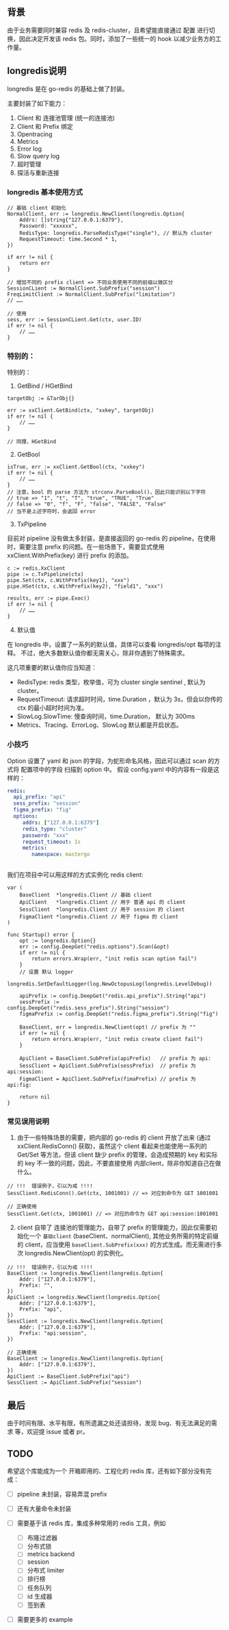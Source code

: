 ## 背景
由于业务需要同时兼容 redis 及 redis-cluster，且希望能直接通过 配置 进行切换，因此决定开发该 redis 包。同时，添加了一些统一的 hook 以减少业务方的工作量。

## longredis说明

longredis 是在 go-redis 的基础上做了封装。

主要封装了如下能力：
1. Client 和 连接池管理 (统一的连接池)
2. Client 和 Prefix 绑定
3. Opentracing
4. Metrics
5. Error log
6. Slow query log
7. 超时管理
8. 探活与重新连接

### longredis 基本使用方式

```golang
// 基础 client 初始化
NormalClient, err := longredis.NewClient(longredis.Option{
    Addrs: []string{"127.0.0.1:6379"},
    Password: "xxxxxx",
    RedisType: longredis.ParseRedisType("single"), // 默认为 cluster
    RequestTimeout: time.Second * 1,
})

if err != nil {
    return err
}

// 增加不同的 prefix client => 不同业务使用不同的前缀以做区分
SessionCLient := NormalClient.SubPrefix("session")
FreqLimitClient := NormalClient.SubPrefix("limitation")
// ……

// 使用
sess, err := SessionCLient.Get(ctx, user.ID)
if err != nil {
    // ……
}
```

### 特别的：

特别的：
1. GetBind / HGetBind

```golang
targetObj := &TarObj{}

err := xxClient.GetBind(ctx, "xxkey", targetObj)
if err != nil {
    // ……
}

// 同理，HGetBind 
```

2. GetBool

```golang
isTrue, err := xxClient.GetBool(ctx, "xxkey")
if err != nil {
    // ……
}
// 注意，bool 的 parse 方法为 strconv.ParseBool()，因此只能识别以下字符
// true => "1", "t", "T", "true", "TRUE", "True"
// false => "0", "f", "F", "false", "FALSE", "False"
// 当不是上述字符时，会返回 error 
```

3. TxPipeline

目前对 pipeline 没有做太多封装，是直接返回的 go-redis 的 pipeline，在使用时，需要注意 prefix 的问题。在一些场景下，需要显式使用 xxClient.WithPrefix(key) 进行 prefix 的添加。

```golang
c := redis.XxClient
pipe := c.TxPipeline(ctx)
pipe.Set(ctx, c.WithPrefix(key1), "xxx")
pipe.HSet(ctx, c.WithPrefix(key2), "field1", "xxx")

results, err := pipe.Exec()
if err != nil {
    // ……
}
```

4. 默认值

在 longredis 中，设置了一系列的默认值，具体可以查看 longredis/opt 每项的注释。
不过，绝大多数默认值你都无需关心，除非你遇到了特殊需求。

这几项重要的默认值你应当知道：
- RedisType: redis 类型，枚举值，可为 cluster single sentinel , 默认为 cluster。
- RequestTimeout: 请求超时时间，time.Duration ，默认为 3s，但会以你传的 ctx 的最小超时时间为准。
- SlowLog.SlowTime: 慢查询时间，time.Duration， 默认为 300ms
- Metrics、Tracing、ErrorLog、SlowLog 默认都是开启状态。

### 小技巧
Option 设置了 yaml 和 json 的字段，为蛇形命名风格，因此可以通过 scan 的方式将 配置项中的字段 扫描到 option 中。
假设 config.yaml 中的内容有一段是这样的：
```yaml
redis:
  api_prefix: "api"
  sess_prefix: "session"
  figma_prefix: "fig"
  options:
     addrs: ["127.0.0.1:6379"]
     redis_type: "cluster"
     password: "xxx"
     request_timeout: 1s
     metrics:
        namespace: mastergo
        
```

我们在项目中可以用这样的方式实例化 redis client:

```golang
var (
    BaseClient  *longredis.Client // 基础 client
    ApiClient   *longredis.Client // 用于 普通 api 的 client
    SessClient  *longredis.Client // 用于 session 的 client
    FigmaClient *longredis.Client // 用于 figma 的 client
)

func Startup() error {
    opt := longredis.Option{}
    err := config.DeepGet("redis.options").Scan(&opt)
    if err != nil {
        return errors.Wrap(err, "init redis scan option fail")
    }
    // 设置 默认 logger
    longredis.SetDefaultLogger(log.NewOctopusLog(longredis.LevelDebug))
    
    apiPrefix := config.DeepGet("redis.api_prefix").String("api")
    sessPrefix := config.DeepGet("redis.sess_prefix").String("session")
    figmaPrefix := config.DeepGet("redis.figma_prefix").String("fig")
    
    BaseClient, err = longredis.NewClient(opt) // prefix 为 ""
    if err != nil {
        return errors.Wrap(err, "init redis create client fail")
    }
    
    ApiClient = BaseClient.SubPrefix(apiPrefix)   // prefix 为 api:
    SessClient = ApiClient.SubPrefix(sessPrefix)  // prefix 为 api:session:
    FigmaClient = ApiClient.SubPrefix(fimaPrefix) // prefix 为 api:fig:

    return nil
}
```

### 常见误用说明

1. 由于一些特殊场景的需要，把内部的 go-redis 的 client 开放了出来 (通过 xxClient.RedisConn() 获取)，虽然这个 client 看起来也能使用一系列的 Get/Set 等方法，但该 client 缺少 prefix 的管理，会造成预期的 key 和实际的 key 不一致的问题，因此，不要直接使用 内部client，除非你知道自己在做什么。

```golang
// !!!  错误例子，引以为戒 !!!!
SessClient.RedisConn().Get(ctx, 1001001) // => 对应到命令为 GET 1001001

// 正确使用
SessClient.Get(ctx, 1001001) // => 对应的命令为 GET api:session:1001001
```

2. client 自带了 连接池的管理能力，自带了 prefix 的管理能力，因此仅需要初始化一个 `基础client` (baseClient、normalClient), 其他业务所需的特定前缀的 client，应当使用 `baseClient.SubPrefix(xxx)` 的方式生成。而无需进行多次 longredis.NewClient(opt) 的实例化。

```golang
// !!!  错误例子，引以为戒 !!!!
BaseClient := longredis.NewClient(longredis.Option{
    Addr: ["127.0.0.1:6379"],
    Prefix: "",
})
ApiClient := longredis.NewClient(longredis.Option{
    Addr: ["127.0.0.1:6379"],
    Prefix: "api",
})
SessClient := longredis.NewClient(longredis.Option{
    Addr: ["127.0.0.1:6379"],
    Prefix: "api:session",
})

// 正确使用
BaseClient := longredis.NewClient(longredis.Option{
    Addr: ["127.0.0.1:6379"],
})
ApiClient := BaseClient.SubPrefix("api")
SessClient := ApiClient.SubPrefix("session")

```

## 最后

由于时间有限、水平有限，有所遗漏之处还请担待，发现 bug、有无法满足的需求 等，欢迎提 issue 或者 pr。

## TODO

希望这个库能成为一个 开箱即用的、工程化的 redis 库，还有如下部分没有完成：
- [ ] pipeline 未封装，容易弄混 prefix 
- [ ] 还有大量命令未封装
- [ ] 需要基于该 redis 库，集成多种常用的 redis 工具，例如 
  - [ ] 布隆过滤器
  - [ ] 分布式锁
  - [ ] metrics backend
  - [ ] session
  - [ ] 分布式 limiter
  - [ ] 排行榜
  - [ ] 任务队列
  - [ ] id 生成器
  - [ ] 签到表
- [ ] 需要更多的 example

